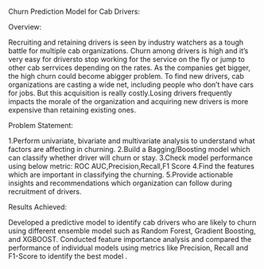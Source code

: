 Churn Prediction Model for Cab Drivers:

Overview:

Recruiting and retaining drivers is seen by industry watchers as a tough battle for multiple cab organizations. Churn among drivers is high and it’s very easy for driversto stop working for the service on the fly or jump to other cab serrvices depending on the rates. 
As the companies get bigger, the high churn could become abigger problem. To find new drivers, cab organizations are casting a wide net, including people who don’t have cars for jobs. But this acquisition is really costly.Losing drivers frequently impacts the morale of the organization and acquiring new drivers is more expensive than retaining existing ones.

Problem Statement:

1.Perform univariate, bivariate and multivariate analysis to understand what factors are affecting in churning.
2.Build a Bagging/Boosting model which can classify whether driver will churn or stay.
3.Check model performance using below metric: ROC AUC,Precision,Recall,F1 Score
4.Find the features which are important in classifying the churning.
5.Provide actionable insights and recommendations which organization can follow during recruitment of drivers.

Results Achieved:

Developed a predictive model to identify cab drivers who are likely to churn using different ensemble model such as Random Forest, Gradient Boosting, and XGBOOST.
Conducted feature importance analysis and compared the performance of individual models using metrics like Precision, Recall and F1-Score to identify the best model .
